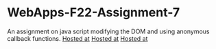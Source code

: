 # WebApps-F22-Assignment-7
An assignment on java script modifying the DOM and using anonymous callback functions.
[Hosted at](https://44-563-web-apps-f22.github.io/44563-webapps-assignment-7-boddapatiprasanna/treasure.html)
[Hosted at](https://44-563-web-apps-f22.github.io/44563-webapps-assignment-7-boddapatiprasanna/reaction.html)
[Hosted at](https://44-563-web-apps-f22.github.io/44563-webapps-assignment-7-boddapatiprasanna/Cycler.html)
